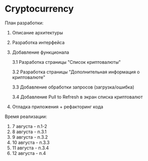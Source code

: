 # Cryptocurrency
План разработки:
1. Описание архитектуры
2. Разработка интерфейса
3. Добавление функционала
   
   3.1 Разработка страницы "Список криптовалюты"
   
   3.2 Разработка страницы "Дополнительная информация о криптовалюте"
   
   3.3 Добавление обработки запросов (загрузка/ошибка)
   
   3.4 Добавление Pull to Refresh в экран списка криптовалют
5. Отладка приложения + рефакторинг кода

Время реализации:
1. 7 августа - п.1-2
2. 8 августа - п.3.1
3. 9 августа - п.3.2
4. 10 августа - п.3.3
5. 11 августа - п.3.4
6. 12 августа - п.4
